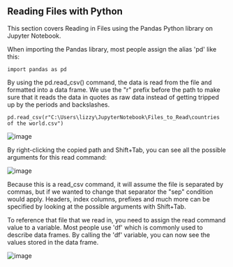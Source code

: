 ## Reading Files with Python

This section covers Reading in Files using the Pandas Python library on Jupyter Notebook.

When importing the Pandas library, most people assign the alias 'pd' like this:

```
import pandas as pd
```

By using the pd.read_csv() command, the data is read from the file and formatted into a data frame. We use the "r" prefix before the path to make sure that it reads the data in quotes as raw data instead of getting tripped up by the periods and backslashes.

```
pd.read_csv(r"C:\Users\lizzy\JupyterNotebook\Files_to_Read\countries of the world.csv")
```
![image](https://github.com/Liss4rd/DataAnalystBootcamp/assets/66858250/decbc7ae-e768-4023-9fc3-df7fedac42d9)



By right-clicking the copied path and Shift+Tab, you can see all the possible arguments for this read command:


![image](https://github.com/Liss4rd/DataAnalystBootcamp/assets/66858250/3b471bfb-8d21-4f59-8a38-19224073a154)

Because this is a read_csv command, it will assume the file is separated by commas, but if we wanted to change that separator the "sep" condition would apply.
Headers, index columns, prefixes and much more can be specified by looking at the possible arguments with Shift+Tab.

To reference that file that we read in, you need to assign the read command value to a variable. 
Most people use 'df' which is commonly used to describe data frames.
By calling the 'df' variable, you can now see the values stored in the data frame.

![image](https://github.com/Liss4rd/DataAnalystBootcamp/assets/66858250/323ae802-dd0e-4f10-95f3-c95378af98f7)


